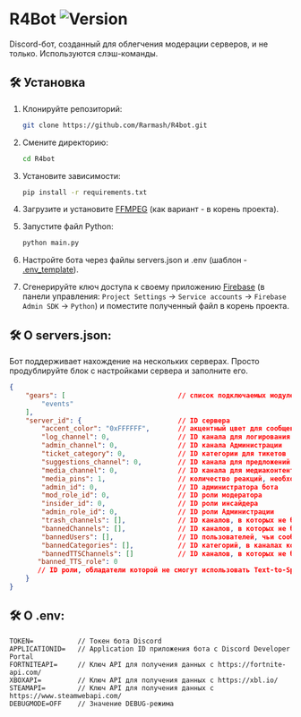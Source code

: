 # R4Bot ![Version](https://img.shields.io/badge/Latest-1.3/master-blue.svg)
Discord-бот, созданный для облегчения модерации серверов, и не только. Используются слэш-команды.

## 🛠️ Установка
1. Клонируйте репозиторий:
    ```BASH
    git clone https://github.com/Rarmash/R4bot.git
    ```
2. Смените директорию:
    ```BASH
    cd R4bot
    ```
3. Установите зависимости:
    ```BASH
    pip install -r requirements.txt
    ```
4. Загрузите и установите [FFMPEG](https://ffmpeg.org/) (как вариант - в корень проекта).

5. Запустите файл Python:
    ```BASH
    python main.py
    ```

6. Настройте бота через файлы servers.json и .env (шаблон - [.env_template](https://github.com/Rarmash/R4Bot/blob/master/.env_template)).

7. Сгенерируйте ключ доступа к своему приложению [Firebase](https://console.firebase.google.com) (в панели управления: `Project Settings` -> `Service accounts` -> `Firebase Admin SDK` -> `Python`) и поместите полученный файл в корень проекта.

## 🛠️ О servers.json:
Бот поддерживает нахождение на нескольких серверах. Просто продублируйте блок с настройками сервера и заполните его.
```JSON
{
    "gears": [                            // список подключаемых модулей
        "events"
    ],
    "server_id": {                        // ID сервера
        "accent_color": "0xFFFFFF",       // акцентный цвет для сообщений бота (в виде HEX-кода)
        "log_channel": 0,                 // ID канала для логирования удалённых/отредактированных сообщений
        "admin_channel": 0,               // ID канала Администрации
        "ticket_category": 0,             // ID категории для тикетов
        "suggestions_channel": 0,         // ID канала для предложений
        "media_channel": 0,               // ID канала для медиаконтента
        "media_pins": 1,                  // количество реакций, необходимых для закрепления сообщения
        "admin_id": 0,                    // ID администратора бота
        "mod_role_id": 0,                 // ID роли модератора
        "insider_id": 0,                  // ID роли инсайдера
        "admin_role_id": 0,               // ID роли Администрации
        "trash_channels": [],             // ID каналов, в которых не будет подсчитываться количество отправленных сообщений
        "bannedChannels": [],             // ID каналов, в которых не будут учитываться сообщения для логирования
        "bannedUsers": [],                // ID пользователей, чьи сообщения не будут учитываться для логирования
        "bannedCategories": [],           // ID категорий, в каналах которых не будут учитываться сообщения для логирования
        "bannedTTSChannels": []           // ID каналов, в которых не будет использоваться Text-to-Speech
       "banned_TTS_role": 0
       // ID роли, обладатели которой не смогут использовать Text-to-Speech
    }
}
```

## 🛠️ О .env:
```ENV
TOKEN=           // Токен бота Discord
APPLICATIONID=   // Application ID приложения бота с Discord Developer Portal
FORTNITEAPI=     // Ключ API для получения данных с https://fortnite-api.com/
XBOXAPI=         // Ключ API для получения данных с https://xbl.io/
STEAMAPI=        // Ключ API для получения данных с https://www.steamwebapi.com/
DEBUGMODE=OFF    // Значение DEBUG-режима
```
